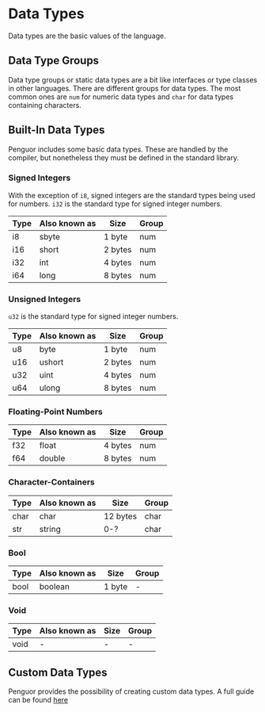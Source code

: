 # Data Types

Data types are the basic values of the language.

## Data Type Groups

Data type groups or static data types are a bit like interfaces or type classes in other languages.
There are different groups for data types. The most common ones are `num` for numeric data types and `char` for data types containing characters.

## Built-In Data Types

Penguor includes some basic data types. These are handled by the compiler, but nonetheless they must be defined in the standard library.

### Signed Integers

With the exception of `i8`, signed integers are the standard types being used for numbers.
`i32` is the standard type for signed integer numbers.

| Type | Also known as | Size    | Group |
| ---- | ------------- | ------- | ----- |
| i8   | sbyte         | 1 byte  | num   |
| i16  | short         | 2 bytes | num   |
| i32  | int           | 4 bytes | num   |
| i64  | long          | 8 bytes | num   |

### Unsigned Integers

`u32` is the standard type for signed integer numbers.

| Type | Also known as | Size    | Group |
| ---- | ------------- | ------- | ----- |
| u8   | byte          | 1 byte  | num   |
| u16  | ushort        | 2 bytes | num   |
| u32  | uint          | 4 bytes | num   |
| u64  | ulong         | 8 bytes | num   |

### Floating-Point Numbers

| Type | Also known as | Size    | Group |
| ---- | ------------- | ------- | ----- |
| f32  | float         | 4 bytes | num   |
| f64  | double        | 8 bytes | num   |

### Character-Containers

| Type | Also known as | Size     | Group |
| ---- | ------------- | -------- | ----- |
| char | char          | 12 bytes | char  |
| str  | string        | 0-?      | char  |

### Bool

| Type | Also known as | Size   | Group |
| ---- | ------------- | ------ | ----- |
| bool | boolean       | 1 byte | -     |

### Void

| Type | Also known as | Size | Group |
| ---- | ------------- | ---- | ----- |
| void | -             | -    | -     |

## Custom Data Types

Penguor provides the possibility of creating custom data types. A full guide can be found [here](./Custom_Data_Types.md)
